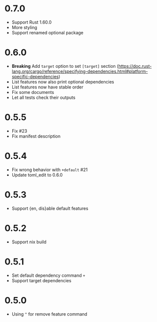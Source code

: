 # 0.7.0

* Support Rust 1.60.0
* More styling
* Support renamed optional package

# 0.6.0

* **Breaking** Add `target` option to set `[target]` section (https://doc.rust-lang.org/cargo/reference/specifying-dependencies.html#platform-specific-dependencies)
* List features now also print optional dependencies
* List features now have stable order
* Fix some documents
* Let all tests check their outputs

# 0.5.5

* Fix #23
* Fix manifest description

# 0.5.4

* Fix wrong behavior with `+default` #21
* Update toml_edit to 0.6.0

# 0.5.3

* Support {en, dis}able default features

# 0.5.2

* Support nix build

# 0.5.1

* Set default dependency command `+`
* Support target dependencies

# 0.5.0

* Using `^` for remove feature command
